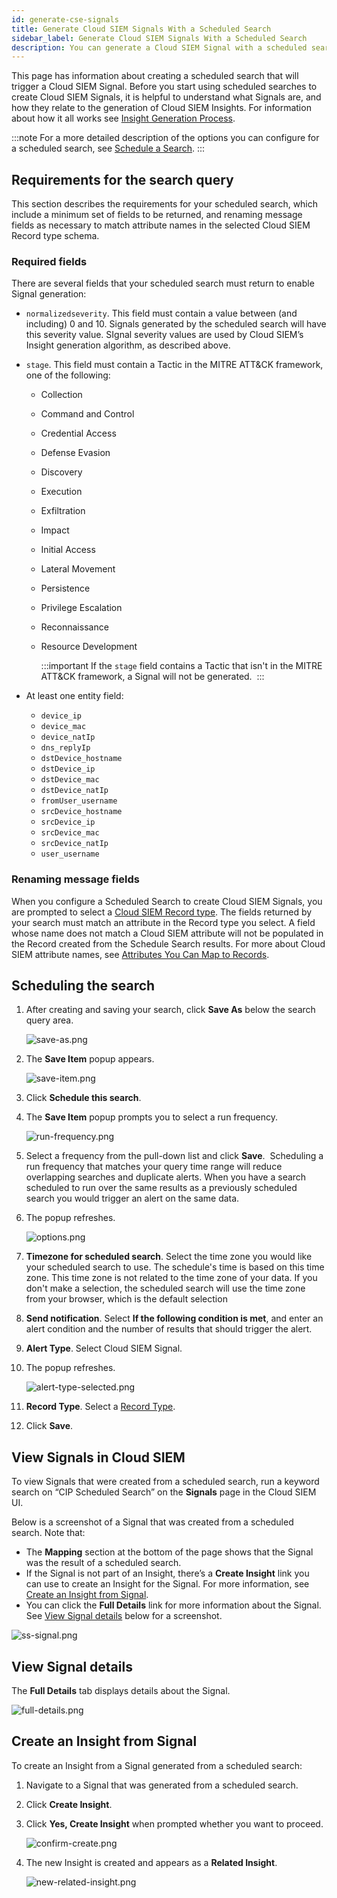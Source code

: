 ```yaml
---
id: generate-cse-signals
title: Generate Cloud SIEM Signals With a Scheduled Search
sidebar_label: Generate Cloud SIEM Signals With a Scheduled Search
description: You can generate a Cloud SIEM Signal with a scheduled search.
---
```


This page has information about creating a scheduled search that will trigger a Cloud SIEM Signal. Before you start using scheduled searches to create Cloud SIEM Signals, it is helpful to understand what Signals are, and how they relate to the generation of Cloud SIEM Insights. For information about how it all works see [Insight Generation Process](/docs/cse/get-started-with-cloud-siem/insight-generation-process/). 

:::note
For a more detailed description of the options you can configure for a scheduled search, see [Schedule a Search](schedule-search.md).
:::

## Requirements for the search query

This section describes the requirements for your scheduled search, which include a minimum set of fields to be returned, and renaming message fields as necessary to match attribute names in the selected Cloud SIEM Record type schema.  

### Required fields

There are several fields that your scheduled search must return to
enable Signal generation:

* `normalizedseverity`. This field must contain a value between (and including) 0 and 10. Signals generated by the scheduled search will have this severity value. SIgnal severity values are used by Cloud SIEM’s Insight generation algorithm, as described above. 
* `stage`. This field must contain a Tactic in the MITRE ATT&CK framework, one of the following:

  * Collection
  * Command and Control
  * Credential Access
  * Defense Evasion
  * Discovery
  * Execution
  * Exfiltration
  * Impact
  * Initial Access
  * Lateral Movement
  * Persistence
  * Privilege Escalation
  * Reconnaissance
  * Resource Development

    :::important
    If the `stage` field contains a Tactic that isn't in the MITRE ATT&CK framework, a Signal will not be generated. 
    :::

* At least one entity field:

  * `device_ip`
  * `device_mac`
  * `device_natIp`
  * `dns_replyIp`
  * `dstDevice_hostname`
  * `dstDevice_ip`
  * `dstDevice_mac`
  * `dstDevice_natIp`
  * `fromUser_username`
  * `srcDevice_hostname`
  * `srcDevice_ip`
  * `srcDevice_mac`
  * `srcDevice_natIp`
  * `user_username`        

### Renaming message fields

When you configure a Scheduled Search to create Cloud SIEM Signals, you are prompted to select a [Cloud SIEM Record type](../../cse/schema/cse-record-types.md). The fields returned by your search must match an attribute in the Record
type you select. A field whose name does not match a Cloud SIEM attribute will not be populated in the Record created from the Schedule Search results. For more about Cloud SIEM attribute names, see [Attributes You Can Map to Records](../../cse/schema/attributes-map-to-records.md).

## Scheduling the search

1. After creating and saving your search, click **Save As** below the search query area.

    ![save-as.png](/img/alerts/save-as.png)

1. The **Save Item** popup appears.

    ![save-item.png](/img/alerts/save-item.png)

1. Click **Schedule this search**.
1. The **Save Item** popup prompts you to select a run frequency.

    ![run-frequency.png](/img/alerts/run-frequency.png)

1. Select a frequency from the pull-down list and click **Save**.  Scheduling a run frequency that matches your query time range will reduce overlapping searches and duplicate alerts. When you have a search scheduled to run over the same results as a previously scheduled search you would trigger an alert on the same data. 
1. The popup refreshes.

    ![options.png](/img/alerts/options.png)

1. **Timezone for scheduled search**. Select the time zone you would like your scheduled search to use. The schedule's time is based on this time zone. This time zone is not related to the time zone of your data. If you don't make a selection, the scheduled search will use the time zone from your browser, which is the default selection
1. **Send notification**. Select **If the following condition is met**, and enter an alert condition and the number of results that should trigger the alert.
1. **Alert Type**. Select Cloud SIEM Signal.
1. The popup refreshes.

    ![alert-type-selected.png](/img/alerts/alert-type-selected.png)

1. **Record Type**. Select a [Record Type](../../cse/schema/cse-record-types.md).
1. Click **Save**.

## View Signals in Cloud SIEM

To view Signals that were created from a scheduled search, run a keyword search on “CIP Scheduled Search” on the **Signals** page in the Cloud SIEM UI.

Below is a screenshot of a Signal that was created from a scheduled search. Note that:

* The **Mapping** section at the bottom of the page shows that the Signal was the result of a scheduled search.
* If the Signal is not part of an Insight, there’s a **Create Insight** link you can use to create an Insight for the Signal. For more information, see [Create an Insight from Signal](generate-cse-signals.md).
* You can click the **Full Details** link for more information about the Signal. See [View Signal details](#view-signal-details) below for a screenshot.

![ss-signal.png](/img/alerts/ss-signal.png)

## View Signal details

The **Full Details** tab displays details about the Signal.

![full-details.png](/img/alerts/full-details.png)

## Create an Insight from Signal

To create an Insight from a Signal generated from a scheduled search:

1. Navigate to a Signal that was generated from a scheduled search.
1. Click **Create Insight**. 
1. Click **Yes, Create Insight** when prompted whether you want to proceed.

    ![confirm-create.png](/img/alerts/confirm-create.png)

1. The new Insight is created and appears as a **Related Insight**.

    ![new-related-insight.png](/img/alerts/new-related-insight.png)
